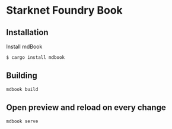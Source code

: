 # Starknet Foundry Book

## Installation

Install mdBook

```shell
$ cargo install mdbook
```

## Building

```shell
mdbook build
```

## Open preview and reload on every change

```shell
mdbook serve
```